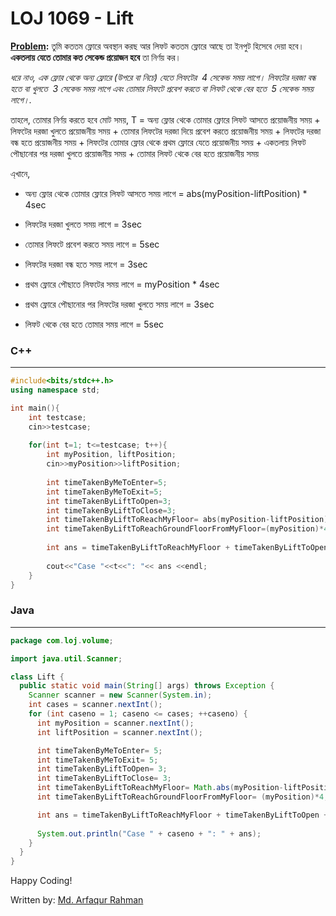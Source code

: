 # LOJ 1069 - Lift

**[Problem](http://lightoj.com/volume_showproblem.php?problem=1069):** তুমি কততম ফ্লোরে অবস্থান করছ আর লিফট কততম ফ্লোরে আছে তা ইনপুট হিসেবে দেয়া হবে। **একতলায় যেতে তোমার কত সেকেন্ড প্রয়োজন হবে** তা নির্ণয় কর।

_ধরে নাও, এক ফ্লোর থেকে অন্য ফ্লোরে (উপরে বা নিচে) যেতে লিফটের &nbsp;4 সেকেন্ড সময় লাগে। লিফটের দরজা বন্ধ হতে বা খুলতে &nbsp;3 সেকেন্ড সময় লাগে এবং তোমার লিফটে প্রবেশ করতে বা লিফট থেকে বের হতে &nbsp;5 সেকেন্ড সময় লাগে।._

তাহলে, তোমার নির্ণয় করতে হবে মোট সময়, T = অন্য ফ্লোর থেকে তোমার ফ্লোরে লিফট আসতে প্রয়োজনীয় সময় + লিফটের দরজা খুলতে প্রয়োজনীয় সময় + তোমার লিফটের দরজা দিয়ে প্রবেশ করতে প্রয়োজনীয় সময়  + লিফটের দরজা বন্ধ হতে প্রয়োজনীয় সময় + লিফটের তোমার ফ্লোর থেকে প্রথম ফ্লোরে যেতে প্রয়োজনীয় সময় + একতলায় লিফট পৌছানোর পর দরজা খুলতে প্রয়োজনীয় সময় + তোমার লিফট থেকে বের হতে প্রয়োজনীয় সময় 

এ্খানে, 
- অন্য ফ্লোর থেকে তোমার ফ্লোরে লিফট আসতে সময় লাগে = abs(myPosition-liftPosition) * 4sec

- লিফটের দরজা খুলতে সময় লাগে = 3sec

- তোমার লিফটে প্রবেশ করতে সময় লাগে = 5sec

-  লিফটের দরজা বন্ধ হতে সময় লাগে = 3sec

-  প্রথম ফ্লোরে পৌছাতে লিফটের সময় লাগে = myPosition * 4sec

- প্রথম ফ্লোরে পৌছানোর পর লিফটের দরজা খুলতে সময় লাগে = 3sec

- লিফট থেকে বের হতে তোমার সময় লাগে = 5sec



### C++
-----
```c++
#include<bits/stdc++.h>
using namespace std;

int main(){
    int testcase; 
    cin>>testcase;
    
    for(int t=1; t<=testcase; t++){
        int myPosition, liftPosition;
        cin>>myPosition>>liftPosition;
      
        int timeTakenByMeToEnter=5;
        int timeTakenByMeToExit=5;
        int timeTakenByLiftToOpen=3;
        int timeTakenByLiftToClose=3;
        int timeTakenByLiftToReachMyFloor= abs(myPosition-liftPosition)*4; // লিফট যদি 7 তলায় থাকত আর আমি দোতলায় থাকতাম, লিফটের অতিক্রান্ত ফ্লোরসংখ্যা = (2-7)= -5 । ফ্লোরসংখ্যা কখনো ঋণাত্বক হতে পারেনা। ঋণাত্বক মান এড়ানোর জন্য আমরা abs() function ব্যবহার করেছি। যেহেতু লিফটের এক ফ্লোর থেকে অন্য ফ্লোরে যেতে 4 সেকেন্ড লাগে, তাই 4 দিয়ে গুণ করা হয়েছে।
        int timeTakenByLiftToReachGroundFloorFromMyFloor=(myPosition)*4; // লিফট এক ফ্লোর থেকে অন্য ফ্লোরে যেতে 4 সেকেন্ড সময় নেয় বলে 4 দিয়ে গুণ করা হয়েছে।
                
        int ans = timeTakenByLiftToReachMyFloor + timeTakenByLiftToOpen + timeTakenByMeToEnter + timeTakenByLiftToClose + timeTakenByLiftToReachGroundFloorFromMyFloor + timeTakenByLiftToOpen + timeTakenByMeToExit;
        
        cout<<"Case "<<t<<": "<< ans <<endl;
    }
}
```

### Java
-----
```java
package com.loj.volume;

import java.util.Scanner;

class Lift {
  public static void main(String[] args) throws Exception {
    Scanner scanner = new Scanner(System.in);
    int cases = scanner.nextInt();
    for (int caseno = 1; caseno <= cases; ++caseno) {
      int myPosition = scanner.nextInt();
      int liftPosition = scanner.nextInt();

      int timeTakenByMeToEnter= 5;
      int timeTakenByMeToExit= 5;
      int timeTakenByLiftToOpen= 3;
      int timeTakenByLiftToClose= 3;
      int timeTakenByLiftToReachMyFloor= Math.abs(myPosition-liftPosition)*4; // লিফট যদি 7 তলায় থাকত আর আমি দোতলায় থাকতাম, লিফটের অতিক্রান্ত ফ্লোরসংখ্যা = (2-7)= -5 । ফ্লোরসংখ্যা কখনো ঋণাত্বক হতে পারেনা। ঋণাত্বক মান এড়ানোর জন্য আমরা abs() function ব্যবহার করেছি। যেহেতু লিফটের এক ফ্লোর থেকে অন্য ফ্লোরে যেতে 4 সেকেন্ড লাগে, তাই 4 দিয়ে গুণ করা হয়েছে।
      int timeTakenByLiftToReachGroundFloorFromMyFloor= (myPosition)*4; // লিফট এক ফ্লোর থেকে অন্য ফ্লোরে যেতে 4 সেকেন্ড সময় নেয় বলে 4 দিয়ে গুণ করা হয়েছে।

      int ans = timeTakenByLiftToReachMyFloor + timeTakenByLiftToOpen + timeTakenByMeToEnter + timeTakenByLiftToClose + timeTakenByLiftToReachGroundFloorFromMyFloor + timeTakenByLiftToOpen + timeTakenByMeToExit;
   
      System.out.println("Case " + caseno + ": " + ans);
    }
  }
}
```

Happy Coding!


Written by: [Md. Arfaqur Rahman](https://www.facebook.com/arfaqur.rahman.31/)
